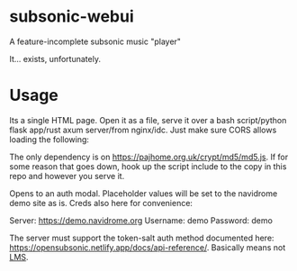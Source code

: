 # subsonic-webui

A feature-incomplete subsonic music "player"

It... exists, unfortunately.

# Usage

Its a single HTML page. Open it as a file, serve it over a bash script/python flask app/rust axum server/from nginx/idc. Just make sure CORS allows loading the following:

The only dependency is on https://pajhome.org.uk/crypt/md5/md5.js. If for some reason that goes down, hook up the script include to the copy in this repo and however you serve it.

Opens to an auth modal. Placeholder values will be set to the navidrome demo site as is. Creds also here for convenience:

Server: https://demo.navidrome.org
Username: demo
Password: demo

The server must support the token-salt auth method documented here: https://opensubsonic.netlify.app/docs/api-reference/. Basically means not [LMS](github.com/epoupon/lms).


